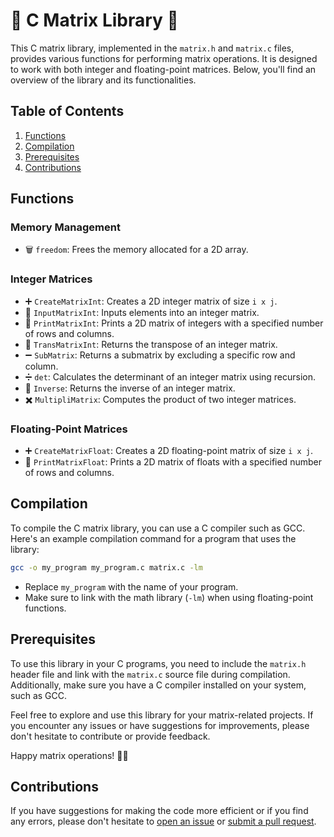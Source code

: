 # 🧮 C Matrix Library 🧮

This C matrix library, implemented in the `matrix.h` and `matrix.c` files, provides various functions for performing matrix operations. It is designed to work with both integer and floating-point matrices. Below, you'll find an overview of the library and its functionalities.

## Table of Contents

1. [Functions](#functions)
2. [Compilation](#compilation)
3. [Prerequisites](#prerequisites)
4. [Contributions](#contributions)

## Functions

### Memory Management

- 🗑️ `freedom`: Frees the memory allocated for a 2D array.
  
### Integer Matrices

- ➕ `CreateMatrixInt`: Creates a 2D integer matrix of size `i x j`.
- 📝 `InputMatrixInt`: Inputs elements into an integer matrix.
- 📄 `PrintMatrixInt`: Prints a 2D matrix of integers with a specified number of rows and columns.
- 🔄 `TransMatrixInt`: Returns the transpose of an integer matrix.
- ➖ `SubMatrix`: Returns a submatrix by excluding a specific row and column.
- ➗ `det`: Calculates the determinant of an integer matrix using recursion.
- 🔄 `Inverse`: Returns the inverse of an integer matrix.
- ✖️ `MultipliMatrix`: Computes the product of two integer matrices.

### Floating-Point Matrices

- ➕ `CreateMatrixFloat`: Creates a 2D floating-point matrix of size `i x j`.
- 📄 `PrintMatrixFloat`: Prints a 2D matrix of floats with a specified number of rows and columns.

## Compilation

To compile the C matrix library, you can use a C compiler such as GCC. Here's an example compilation command for a program that uses the library:

```bash
gcc -o my_program my_program.c matrix.c -lm
```

- Replace `my_program` with the name of your program.
- Make sure to link with the math library (`-lm`) when using floating-point functions.

## Prerequisites

To use this library in your C programs, you need to include the `matrix.h` header file and link with the `matrix.c` source file during compilation. Additionally, make sure you have a C compiler installed on your system, such as GCC.

Feel free to explore and use this library for your matrix-related projects. If you encounter any issues or have suggestions for improvements, please don't hesitate to contribute or provide feedback.

Happy matrix operations! 🧮🚀

## Contributions

If you have suggestions for making the code more efficient or if you find any errors, please don't hesitate to [open an issue](https://github.com/JoseEdSouza/matrix-library/issues) or [submit a pull request](https://github.com/JoseEdSouza/matrix-library/pulls).
